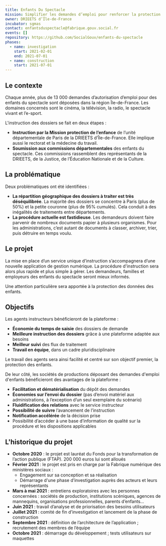 ```yaml
---
title: Enfants Du Spectacle
mission: Simplifier les demandes d’emploi pour renforcer la protection des enfants
owner: DRIEETS d’Île-de-France
incubator: sgmas
contact: enfantsduspectacle@fabrique.gouv.social.fr
events: []
repository: https://github.com/SocialGouv/enfants-du-spectacle
phases:
  - name: investigation
    start: 2021-02-01
    end: 2021-07-01
  - name: construction
    start: 2021-07-01
---
```


## Le contexte

Chaque année, plus de 13 000 demandes d’autorisation d’emploi pour des enfants du spectacle sont déposées dans la région Île-de-France. Les domaines concernés sont le cinéma, la télévision, la radio, le spectacle vivant et l’e-sport.

L'instruction des dossiers se fait en deux étapes :

- **Instruction par la Mission protection de l’enfance** de l’unité départementale de Paris de la DRIEETS d’Île-de-France. Elle implique aussi le rectorat et la médecine du travail.
- **Soumission aux commissions départementales** des enfants du spectacle. Ces commissions rassemblent des représentants de la DRIEETS, de la Justice, de l’Éducation Nationale et de la Culture.

## La problématique

Deux problématiques ont été identifiées :

- **La répartition géographique des dossiers à traiter est très déséquilibrée**. La majorité des dossiers se concentre à Paris (plus de 50%) et la petite couronne (plus de 95% cumulés). Cela conduit à des inégalités de traitements entre départements.
- **La procédure actuelle est fastidieuse**. Les demandeurs doivent faire parvenir de nombreux documents papier à plusieurs organismes. Pour les administrations, c’est autant de documents à classer, archiver, trier, puis détruire en temps voulu.

## Le projet

La mise en place d’un service unique d’instruction s’accompagnera d’une nouvelle application de gestion numérique. La procédure d'instruction sera alors plus rapide et plus simple à gérer. Les demandeurs, familles et employeurs des enfants du spectacle seront mieux informés.

Une attention particulière sera apportée à la protection des données des enfants.

## Objectifs

Les agents instructeurs bénéficieront de la plateforme :

-	**Économie du temps de saisie** des dossiers de demande
-	**Meilleure instruction des dossiers** grâce à une plateforme adaptée aux besoins
-	**Meilleur suivi** des flux de traitement
-	**Travail en équipe**, dans un cadre pluridisciplinaire

Le travail des agents sera ainsi facilité et centré sur son objectif premier, la protection des enfants.

De leur côté, les sociétés de productions déposant des demandes d'emploi d'enfants bénéficieront des avantages de la plateforme :

-	**Facilitation et dématérialisation** du dépôt des demandes
-	**Économies sur l’envoi du dossier** (pas d’envoi matériel aux administrations, à l’exception d’un seul exemplaire du scénario)
-	**Fluidification des relations** avec le service instructeur
-	**Possibilité de suivre** l’avancement de l’instruction
-	**Notification accélérée** de la décision prise
-	Possibilité d’accéder à une base d’information de qualité sur la procédure et les dispositions applicables

## L'historique du projet

- **Octobre 2020** : le projet est lauréat du Fonds pour la  transformation de l’action publique (FTAP). 200 000 euros lui sont  alloués
- **Février 2021** : le projet est pris en charge par la Fabrique numérique des ministères sociaux :
   - Engagement sur sa conception et sa réalisation
   - Démarrage d'une phase d’investigation auprès des acteurs et leurs représentants
- **Mars à mai 2021** : entretiens exploratoires avec les personnes concernées : sociétés de production, institutions scéniques, agences de  mannequins, organisations professionnelles, parents d’enfants…
- **Juin 2021** : travail d’analyse et de priorisation des besoins utilisateurs
- **Juillet 2021** : comité de fin d’investigation et lancement de la phase de construction
- **Septembre 2021** : définition de l’architecture de l’application ; recrutement des membres de l’équipe
- **Octobre 2021** : démarrage du développement ; tests utilisateurs sur maquettes

